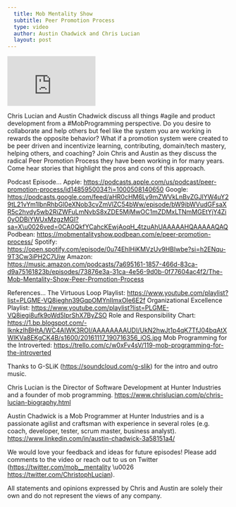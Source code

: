 ```yaml
---
  title: Mob Mentality Show
  subtitle: Peer Promotion Process
  type: video
  author: Austin Chadwick and Chris Lucian
  layout: post
---
```


<iframe width="200" height="113" src="https://www.youtube.com/embed/9jtzKfQS7Ps?feature=oembed" frameborder="0" allow="accelerometer; autoplay; clipboard-write; encrypted-media; gyroscope; picture-in-picture; web-share" allowfullscreen title="Peer Promotion Process"></iframe>

Chris Lucian and Austin Chadwick discuss all things #agile and product development from a #MobProgramming perspective. Do you desire to collaborate and help others but feel like the system you are working in rewards the opposite behavior? What if a promotion system were created to be peer driven and incentivize learning, contributing, domain/tech mastery, helping others, and coaching? Join Chris and Austin as they discuss the radical Peer Promotion Process they have been working in for many years. Come hear stories that highlight the pros and cons of this approach.

Podcast Episode... 
Apple: https://podcasts.apple.com/us/podcast/peer-promotion-process/id1485950034?i=1000508140650
Google: https://podcasts.google.com/feed/aHR0cHM6Ly9mZWVkLnBvZGJlYW4uY29tL21vYm1lbnRhbGl0eXNob3cvZmVlZC54bWw/episode/bW9ibWVudGFsaXR5c2hvdy5wb2RiZWFuLmNvbS8xZDE5MjMwOC1mZDMxLTNmMGEtYjY4Zi0yODBiYWUxMzgzMGI?sa=X\u0026ved=0CA0QkfYCahcKEwjAoqH_4tzuAhUAAAAAHQAAAAAQAQ
Podbean: https://mobmentalityshow.podbean.com/e/peer-promotion-process/
Spotify: https://open.spotify.com/episode/0u74EhlHiKMVzUv9HBIwbe?si=h2ENqu-9T3Cw3iPH2C7Uiw
Amazon: https://music.amazon.com/podcasts/7a695161-1857-466d-83ca-d9a75161823b/episodes/73876e3a-31ca-4e56-9d0b-0f77604ac4f2/The-Mob-Mentality-Show-Peer-Promotion-Process

References...
The Virtuous Loop Playlist: https://www.youtube.com/playlist?list=PLGME-VQ8ieghn39GqpOMYnIImxOIe6E2f
Organizational Excellence Playlist: https://www.youtube.com/playlist?list=PLGME-VQ8iegi8ufk9oWd5IprShX7ByZSO
Role and Responsibility Chart: https://1.bp.blogspot.com/-IknkzIhBHtA/WC4AIWK3ROI/AAAAAAAAUDI/UkN2hwJt1p4qK7TfJ04bqAtXWIKVa8EKgCK4B/s1600/20161117_190716356_iOS.jpg
Mob Programming for the Introverted: https://trello.com/c/w0xFv4sV/119-mob-programming-for-the-introverted

Thanks to G-SLiK (https://soundcloud.com/g-slik) for the intro and outro music.
 
Chris Lucian is the Director of Software Development at Hunter Industries and a founder of mob programming. https://www.chrislucian.com/p/chris-lucian-biography.html 

Austin Chadwick is a Mob Programmer at Hunter Industries and is a passionate agilist and craftsman with experience in several roles (e.g. coach, developer, tester, scrum master, business analyst). https://www.linkedin.com/in/austin-chadwick-3a58151a4/
 
We would love your feedback and ideas for future episodes! Please add comments to the video or reach out to us on Twitter (https://twitter.com/mob__mentality \u0026 https://twitter.com/ChristophLucian).
 
All statements and opinions expressed by Chris and Austin are solely their own and do not represent the views of any company.

